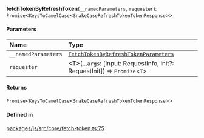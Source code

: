 **fetchTokenByRefreshToken**(`__namedParameters`, `requester`): `Promise`<`KeysToCamelCase`<`SnakeCaseRefreshTokenTokenResponse`\>\>

#### Parameters

| Name                | Type                                                                                   |
| :------------------ | :------------------------------------------------------------------------------------- |
| `__namedParameters` | [`FetchTokenByRefreshTokenParameters`](../types/FetchTokenByRefreshTokenParameters.md) |
| `requester`         | <T\>(...`args`: [input: RequestInfo, init?: RequestInit]) => `Promise`<`T`\>           |

#### Returns

`Promise`<`KeysToCamelCase`<`SnakeCaseRefreshTokenTokenResponse`\>\>

#### Defined in

[packages/js/src/core/fetch-token.ts:75](https://github.com/logto-io/js/blob/5254dee/packages/js/src/core/fetch-token.ts#L75)
